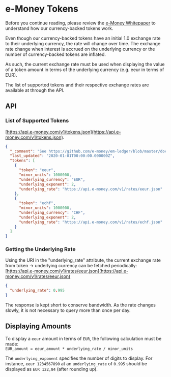# e-Money Tokens

Before you continue reading, please review the [e-Money Whitepaper](https://e-money.com/documents/e-Money%20Whitepaper.pdf) to understand how our currency-backed tokens work.

Even though our currency-backed tokens have an initial 1.0 exchange rate to their underlying currency, the rate will change over time. The exchange rate change
when interest is accrued on the underlying currency or the number of currency-backed tokens are inflated.

As such, the current exchange rate must be used when displaying the value of a token amount in terms of the underlying currency (e.g. eeur in terms of EUR).

The list of supported tokens and their respective exchange rates are available at through the API.

## API

### List of Supported Tokens

[https://api.e-money.com/v1/tokens.json](https://api.e-money.com/v1/tokens.json).

```json
{
  "_comment": "See https://github.com/e-money/em-ledger/blob/master/docs/tokens.md",
  "last_updated": "2020-01-01T00:00:00.000000Z",
  "tokens": [
    {
      "token": "eeur",
      "minor_units": 1000000,
      "underlying_currency": "EUR",
      "underlying_exponent": 2,
      "underlying_rate": "https://api.e-money.com/v1/rates/eeur.json"
    },
    {
      "token": "echf",
      "minor_units": 1000000,
      "underlying_currency": "CHF",
      "underlying_exponent": 2,
      "underlying_rate": "https://api.e-money.com/v1/rates/echf.json"
    }
  ]
}
```

### Getting the Underlying Rate

Using the URI in the "underlying_rate" attribute, the current exchange rate from token -> underlying currency can be fetched periodically:
[https://api.e-money.com/v1/rates/eeur.json](https://api.e-money.com/v1/rates/eeur.json)

```json
{
  "underlying_rate": 0.995
}
```

The response is kept short to conserve bandwidth. As the rate changes slowly, it is not necessary to query more than once per day.

## Displaying Amounts

To display a `eeur` amount in terms of `EUR`, the following calculation must be made:  
`EUR_amount = eeur_amount * underlying_rate / minor_units`

The `underlying_exponent` specifies the number of digits to display. For instance, `eeur 1234567890` at an `underlying_rate` of `0.995` should be displayed as `EUR 122,84` (after rounding up).
